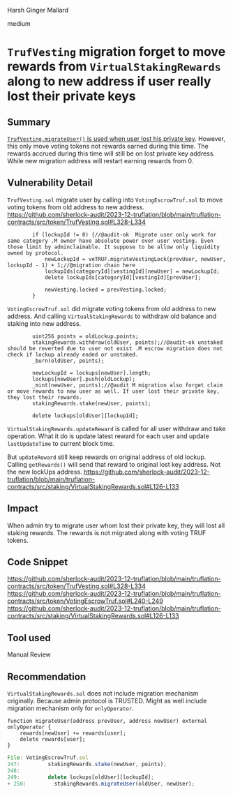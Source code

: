 Harsh Ginger Mallard

medium

# `TrufVesting` migration forget to move rewards from `VirtualStakingRewards` along to new address if user really lost their private keys


## Summary

[`TrufVesting.migrateUser()` is used when user lost his private key](https://github.com/sherlock-audit/2023-12-truflation/blob/main/truflation-contracts/src/token/TrufVesting.sol#L303).
However, this only move voting tokens not rewards earned during this time.
The rewards accrued during this time will still be on lost private key address. While new migration address will restart earning rewards from 0.

## Vulnerability Detail

`TrufVesting.sol` migrate user by calling into `VotingEscrowTruf.sol` to move voting tokens from old address to new address.
<https://github.com/sherlock-audit/2023-12-truflation/blob/main/truflation-contracts/src/token/TrufVesting.sol#L328-L334>

```solidity
        if (lockupId != 0) {//@audit-ok  Migrate user only work for same category .M owner have absolute power over user vesting. Even those limit by adminclaimable. It suppose to be allow only liquidity owned by protocol.
            newLockupId = veTRUF.migrateVestingLock(prevUser, newUser, lockupId - 1) + 1;//@migration chain here
            lockupIds[categoryId][vestingId][newUser] = newLockupId;
            delete lockupIds[categoryId][vestingId][prevUser];

            newVesting.locked = prevVesting.locked;
        }
```

`VotingEscrowTruf.sol` did migrate voting tokens from old address to new address. And calling `VirtualStakingRewards` to withdraw old balance and staking into new address.

```solidity
        uint256 points = oldLockup.points;
        stakingRewards.withdraw(oldUser, points);//@audit-ok unstaked should be reverted due to user not exist .M escrow migration does not check if lockup already ended or unstaked.
        _burn(oldUser, points);

        newLockupId = lockups[newUser].length;
        lockups[newUser].push(oldLockup);
        _mint(newUser, points);//@audit M migration also forget claim or move rewards to new user as well. If user lost their private key, they lost their rewards.
        stakingRewards.stake(newUser, points);

        delete lockups[oldUser][lockupId];
```

`VirtualStakingRewards.updateReward` is called for all user withdraw and take operation.
What it do is update latest reward for each user and update `lastUpdateTime` to current block time.

But `updateReward` still keep rewards on original address of old lockup.
Calling `getRewards()` will send that reward to original lost key address. Not the new lockUps address.
<https://github.com/sherlock-audit/2023-12-truflation/blob/main/truflation-contracts/src/staking/VirtualStakingRewards.sol#L126-L133>

## Impact

When admin try to migrate user whom lost their private key, they will lost all staking rewards.
The rewards is not migrated along with voting TRUF tokens.

## Code Snippet

<https://github.com/sherlock-audit/2023-12-truflation/blob/main/truflation-contracts/src/token/TrufVesting.sol#L328-L334>
<https://github.com/sherlock-audit/2023-12-truflation/blob/main/truflation-contracts/src/token/VotingEscrowTruf.sol#L240-L249>
<https://github.com/sherlock-audit/2023-12-truflation/blob/main/truflation-contracts/src/staking/VirtualStakingRewards.sol#L126-L133>

## Tool used

Manual Review

## Recommendation

`VirtualStakingRewards.sol` does not include migration mechanism originally.
Because admin protocol is TRUSTED. Might as well include migration mechanism only for `onlyOperator`.

```solidity
function migrateUser(address prevUser, address newUser) external onlyOperator {
    rewards[newUser] += rewards[user];
    delete rewards[user];
}
```

```js
File: VotingEscrowTruf.sol
247:         stakingRewards.stake(newUser, points);
248: 
249:         delete lockups[oldUser][lockupId];
+ 250:         stakingRewards.migrateUser(oldUser, newUser);
```
